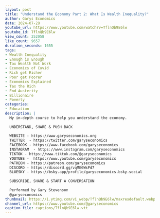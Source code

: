 ```yaml
---
layout: post
title: "Understand the Economy Part 2: What Is Wealth Inequality?"
author: Garys Economics
date: 2024-07-28
youtube_url: https://www.youtube.com/watch?v=TflnQb9E6lw
youtube_id: TflnQb9E6lw
view_count: 252058
like_count: 9657
duration_seconds: 1655
tags:
- Wealth Inequality
- Enough is Enough
- Tax Wealth Not Work
- Economics of Covid
- Rich get Richer
- Poor get Poorer
- Economics Explained
- Tax the Rich
- End Austerity
- Billionaire
- Poverty
categories:
- Education
description: |
  My in-depth course to help you understand the economy.
  
  UNDERSTAND, SHARE & PUSH BACK
  
  WEBSITE - https://www.garyseconomics.org
  TWITTER  - https://twitter.com/garyseconomics
  FACEBOOK - https://www.facebook.com/garyseconomics
  INSTAGRAM  - https://www.instagram.com/garyseconomics
  TIKTOK - https://www.tiktok.com/@garyseconomics
  YOUTUBE -  https://www.youtube.com/garyseconomics
  PATREON - https://patreon.com/garyseconomics
  DISCORD - https://discord.gg/vqME6WsPd7
  BLUESKY - https://bsky.app/profile/garyseconomics.bsky.social
  
  SUBSCRIBE, SHARE & START A CONVERSATION
  
  Performed by Gary Stevenson
  @garyseconomics
thumbnail: https://i.ytimg.com/vi_webp/TflnQb9E6lw/maxresdefault.webp
channel_url: https://www.youtube.com/@garyseconomics
caption_file: captions/TflnQb9E6lw.vtt
---
```

